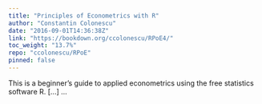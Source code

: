 ```yaml
---
title: "Principles of Econometrics with R"
author: "Constantin Colonescu"
date: "2016-09-01T14:36:38Z"
link: "https://bookdown.org/ccolonescu/RPoE4/"
toc_weight: "13.7%"
repo: "ccolonescu/RPoE"
pinned: false
---
```


This is a beginner’s guide to applied econometrics using the free statistics software R. [...]  ...
